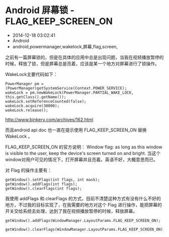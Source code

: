 # Android 屏幕锁 - FLAG_KEEP_SCREEN_ON
- 2014-12-18 03:02:41
- Android
- android,powermanager,wakelock,屏幕,flag,screen,

<!--markdown-->之前有一篇屏幕锁的，但是在具体的应用中总是出现问题，当我在视频播放暂停的时候，释放了锁，但是屏幕总是亮着，应该是某一个地方对屏幕进行了锁操作。


<!--more-->


WakeLock主要代码如下：

    PowerManager pm = (PowerManager)getSystemService(Context.POWER_SERVICE);
    wakeLock = pm.newWakeLock(PowerManager.PARTIAL_WAKE_LOCK, this.getClass().getName());
    wakeLock.setReferenceCounted(false);
    wakeLock.acquire(30000);
    wakeLock.release();

<http://www.binkery.com/archives/162.html>

而且android api doc 也一直在提示使用 FLAG_KEEP_SCREEN_ON 替换WakeLock 。

FLAG_KEEP_SCREEN_ON 的官方说明：
Window flag: as long as this window is visible to the user, keep the device's screen turned on and bright. 当这个window对用户可见的情况下，打开屏幕并且亮着。英语不好，大概意思而已。

对 Flag 的操作主要有：

    getWindow().setFlags(int flags, int mask);
    getWindow().addFlags(int flags);
    getWindow().clearFlags(int flags);

我使用 addFlags 和 clearFlags 的方式，目前不清楚这种方式有没有什么不好的地方，不过我的目标实现了，在我需要的地方对这个 Flag 进行操作，能把屏幕的开关交给系统去处理，达到了我在视频播放暂停的时候，释放屏幕。

    getWindow().addFlags(WindowManager.LayoutParams.FLAG_KEEP_SCREEN_ON);
    
    getWindow().clearFlags(WindowManager.LayoutParams.FLAG_KEEP_SCREEN_ON);